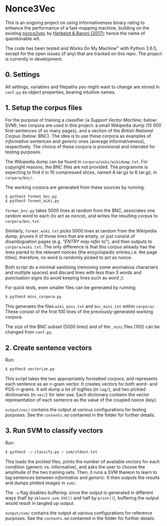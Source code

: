 # Nonce3Vec
This is an ongoing project on using informativeness binary rating to enhance
the performance of a fast-mapping machine, building on the existing
[nonce2vec](https://github.com/minimalparts/nonce2vec) by
[Herbelot & Baroni (2017)](http://aurelieherbelot.net/resources/papers/emnlp2017_final.pdf):
hence the name of questionable wit.

The code has been tested and Works On My Machine&#8482; with Python 3.6.5,
except for the open issues (if any) that are tracked on this repo. The project
is currently in development.

## 0. Settings
All settings, variables and filepaths you might want to change are stored in
`conf.py` as object properties, bearing intuitive names.

## 1. Setup the corpus files
For the purpose of training a classifier (a *Support Vector Machine*; below:
SVM), two corpora are used in this project: a small Wikipedia dump (10 000
first-sentences of so many pages), and a section of the
*British National Corpus* (below: BNC). The idea is to use these corpora as
examples of *informative* sentences and *generic* ones (average
informativeness), respectively. The choice of these corpora is provisional and
intended for testing purposes.

The Wikipedia dump can be found in `corpora/wiki/wikidump.txt`. For copyright
reasons, the BNC files are not provided. The programme is expecting to find it
in 10 compressed slices, named A.tar.gz to K.tar.gz, in `corpora/bnc/`.

The working corpora are generated from these sources by running:
```sh
$ python3 format_bnc.py
$ python3 format_wiki.py
```

`format_bnc.py` takes 5000 lines at random from the BNC, associates one random
word to each (to act as nonce), and writes the resulting corpus to
`corpora/bnc.txt`.

Similarly, `format_wiki.txt` picks 5000 lines at random from the Wikipedia dump,
prunes it of those lines that are empty, or just consist of disambiguation pages
(e.g. *"ENTRY may refer to"*), and then outputs to `corpora/wiki.txt`. The only
difference is that this corpus already has the lines paired to the relevant
nonces (the encyclopedic entries,i.e. the page titles); therefore, no word is
randomly picked to act as nonce.

Both script do a minimal sanitising (removing some anomalous characters and
multiple spaces) and discard lines with less than 3 words and punctuation signs
(to avoid keeping lines such as *word ;*).

For quick tests, even smaller files can be generated by running:
```sh
$ python3 mini_corpora.py
```

This generates the files `wiki_mini.txt` and `bnc_mini.txt` within `corpora/`.
These consist of the first 100 lines of the previously-generated working
corpora.

The size of the BNC subset (5000 lines) and of the `_mini` files (100) can be
changed from `conf.py`.

## 2. Create sentence vectors
Run:
```sh
$ python3 vectorize.py
```

This script takes the two appropriately formatted corpora, and
represents each sentence as an n-gram vector. It creates vectors for both word-
and POS-n-grams. It will dump a lot of logfiles (in `log/`), and two pickled
dictionaries (in `vec/`) for later use. Each dictionary contains the vector
representation of each sentence as the value of the coupled nonce (key).

`output/vec/` contains the output at various configurations for testing
purposes. See the `contents.md` contained in the folder for further details.

## 3. Run SVM to classify vectors
Run:
```sh
$ python3 -u classify.py > svm/stdout.txt
```

This loads the pickled files, prints the number of available vectors for each
condition (generic vs. informative), and asks the user to choose the amplitude
of the two training sets. Then, it runs a SVM thereon to learn to tag sentences
between *informative* and *generic*. It then outputs the results and dumps
plotted images in `svm/`.

The `-u` flag disables buffering: since the output is generated in different
ways (half by `sklearn.svm.SVC()` and half by `print()`), buffering the output
would result in tangled up output.

`output/svm/` contains the output at various configurations for
reference purposes. See the `contents.md` contained in the folder for further
details.